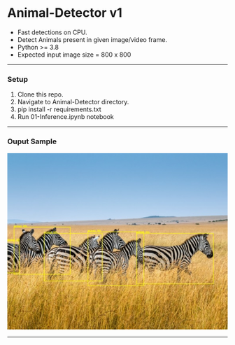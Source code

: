 # Animal-Detector v1
- Fast detections on CPU.
- Detect Animals present in given image/video frame.
- Python >= 3.8
- Expected input image size = 800 x 800

---

### Setup

1. Clone this repo.
2. Navigate to Animal-Detector directory.
3. pip install -r requirements.txt
4. Run 01-Inference.ipynb notebook

---

### Ouput Sample

![Screenshot](./sample_images/out.jpg)

---
